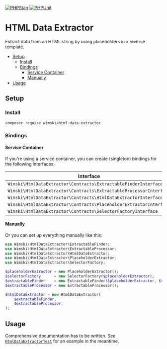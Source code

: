 [![PHPStan](https://github.com/wimski/html-data-extractor/actions/workflows/phpstan.yml/badge.svg)](https://github.com/wimski/html-data-extractor/actions/workflows/phpstan.yml)
[![PHPUnit](https://github.com/wimski/html-data-extractor/actions/workflows/phpunit.yml/badge.svg)](https://github.com/wimski/html-data-extractor/actions/workflows/phpunit.yml)

# HTML Data Extractor

Extract data from an HTML string by using placeholders in a reverse template.

* [Setup](#setup)
  * [Install](#install)
  * [Bindings](#bindings)
    * [Service Container](#service-container)
    * [Manually](#manually)
* [Usage](#usage)

## Setup

### Install

```bash
composer require wimski/html-data-extractor
```

### Bindings

#### Service Container

If you're using a service container, you can create (singleton) bindings for the following interfaces:

| Interface                                                          | Concrete                                        |
|--------------------------------------------------------------------|-------------------------------------------------|
| `Wimski\HtmlDataExtractor\Contracts\ExtractableFinderInterface`    | `Wimski\HtmlDataExtractor\ExtractableFinder`    |
| `Wimski\HtmlDataExtractor\Contracts\ExtractableProcessorInterface` | `Wimski\HtmlDataExtractor\ExtractableProcessor` |
| `Wimski\HtmlDataExtractor\Contracts\HtmlDataExtractorInterface`    | `Wimski\HtmlDataExtractor\HtmlDataExtractor`    |
| `Wimski\HtmlDataExtractor\Contracts\PlaceholderExtractorInterface` | `Wimski\HtmlDataExtractor\PlaceholderExtractor` |
| `Wimski\HtmlDataExtractor\Contracts\SelectorFactoryInterface`      | `Wimski\HtmlDataExtractor\SelectorFactory`      |

#### Manually

Or you can set up everything manually like this:

```php
use Wimski\HtmlDataExtractor\ExtractableFinder;
use Wimski\HtmlDataExtractor\ExtractableProcessor;
use Wimski\HtmlDataExtractor\HtmlDataExtractor;
use Wimski\HtmlDataExtractor\PlaceholderExtractor;
use Wimski\HtmlDataExtractor\SelectorFactory;

$placeholderExtractor = new PlaceholderExtractor();
$selectorFactory      = new SelectorFactory($placeholderExtractor);
$extractableFinder    = new ExtractableFinder($placeholderExtractor, $selectorFactory);
$extractableProcessor = new ExtractableProcessor();

$htmlDataExtractor = new HtmlDataExtractor(
    $extractableFinder,
    $extractableProcessor,
);
```

## Usage

Comprehensive documentation has to be written. See [`HtmlDataExtractorTest`](./tests/HtmlDataExtractorTest.php) for an example in the meantime.